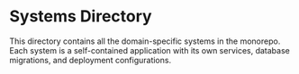 # Systems Directory

This directory contains all the domain-specific systems in the monorepo. Each system is a self-contained application with its own services, database migrations, and deployment configurations.
